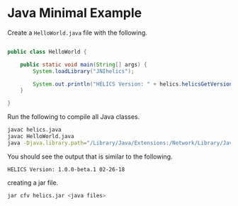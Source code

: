 
# Java Minimal Example

Create a `HelloWorld.java` file with the following.

```java

public class HelloWorld {

    public static void main(String[] args) {
		System.loadLibrary("JNIhelics");

		System.out.println("HELICS Version: " + helics.helicsGetVersion());
	}

}
```

Run the following to compile all Java classes.

```bash
javac helics.java
javac HelloWorld.java
java -Djava.library.path="/Library/Java/Extensions:/Network/Library/Java/Extensions:/System/Library/Java/Extensions:/usr/lib/java:/path/to/GitRepos/HELICS-src/build-osx/swig/java/:." HelloWorld
```

You should see the output that is similar to the following.

```
HELICS Version: 1.0.0-beta.1 02-26-18
```

creating a jar file.

```bash
jar cfv helics.jar <java files>
```

